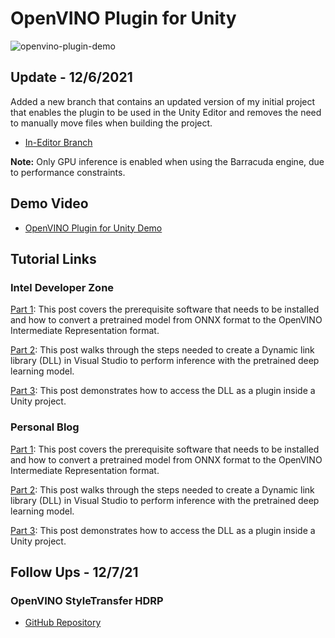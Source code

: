 # OpenVINO Plugin for Unity

![openvino-plugin-demo](openvino-plugin-demo.gif)



## Update - 12/6/2021

Added a new branch that contains an updated version of my initial project that enables the plugin to be used in the Unity Editor and removes the need to manually move files when building the project.

* [In-Editor Branch](https://github.com/cj-mills/Unity-OpenVINO-Plugin/tree/in-editor)



**Note:** Only GPU inference is enabled when using the Barracuda engine, due to performance constraints.

## Demo Video

* [OpenVINO Plugin for Unity Demo](https://youtu.be/uSmczpnPam8)

## Tutorial Links

### Intel Developer Zone

[Part 1](https://software.intel.com/content/www/us/en/develop/articles/developing-openvino-inferencing-plugin-for-unity.html): This post covers the prerequisite software that needs to be installed and how to convert a pretrained model from ONNX format to the OpenVINO Intermediate Representation format.

[Part 2](https://software.intel.com/content/www/us/en/develop/articles/openvino-plugin-for-unity-tutorial-part-2.html): This post walks through the steps needed to create a Dynamic link library (DLL) in Visual Studio to perform inference with the pretrained deep learning model.

[Part 3](https://software.intel.com/content/www/us/en/develop/articles/openvino-inferencing-plugin-unity-tutorial-part-3.html): This post demonstrates how to access the DLL as a plugin inside a Unity project.

### Personal Blog
[Part 1](https://christianjmills.com/OpenVINO-Plugin-for-Unity-Tutorial-1/): This post covers the prerequisite software that needs to be installed and how to convert a pretrained model from ONNX format to the OpenVINO Intermediate Representation format.

[Part 2](https://christianjmills.com/OpenVINO-Plugin-for-Unity-Tutorial-2/): This post walks through the steps needed to create a Dynamic link library (DLL) in Visual Studio to perform inference with the pretrained deep learning model.

[Part 3](https://christianjmills.com/OpenVINO-Plugin-for-Unity-Tutorial-3/): This post demonstrates how to access the DLL as a plugin inside a Unity project.


## Follow Ups - 12/7/21
### OpenVINO StyleTransfer HDRP
* [GitHub Repository](https://github.com/cj-mills/OpenVINO-StyleTransfer-HDRP)



